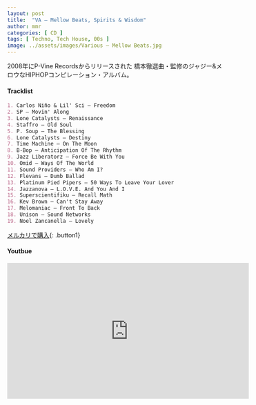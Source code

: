 ```yaml
---
layout: post
title:  "VA – Mellow Beats, Spirits & Wisdom"
author: mmr
categories: [ CD ]
tags: [ Techno, Tech House, 00s ]
image: ../assets/images/Various – Mellow Beats.jpg
---
```


2008年にP-Vine Recordsからリリースされた
橋本徹選曲・監修のジャジー&メロウなHIPHOPコンピレーション・アルバム。

#### Tracklist
```md
1. Carlos Niño & Lil' Sci – Freedom
2. SP – Movin' Along
3. Lone Catalysts – Renaissance
4. Staffro – Old Soul
5. P. Soup – The Blessing
6. Lone Catalysts – Destiny
7. Time Machine – On The Moon
8. B-Bop – Anticipation Of The Rhythm
9. Jazz Liberatorz – Force Be With You
10. Omid – Ways Of The World
11. Sound Providers – Who Am I?
12. Flevans – Dumb Ballad
13. Platinum Pied Pipers – 50 Ways To Leave Your Lover
14. Jazzanova – L.O.V.E. And You And I
15. Superscientifiku – Recall Math
16. Kev Brown – Can't Stay Away
17. Melomaniac – Front To Back
18. Unison – Sound Networks
19. Noel Zancanella – Lovely
```

[メルカリで購入](https://jp.mercari.com/item/m48043244738?afid=6142608987){: .button1}

#### Youtbue
<iframe width="560" height="315" src="https://www.youtube.com/embed/uVlkFN6itzU?si=XRVjZaMo41NLHC6I" title="YouTube video player" frameborder="0" allow="accelerometer; autoplay; clipboard-write; encrypted-media; gyroscope; picture-in-picture; web-share" referrerpolicy="strict-origin-when-cross-origin" allowfullscreen></iframe>